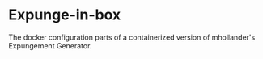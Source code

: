 # Expunge-in-box

The docker configuration parts of a containerized version of mhollander's Expungement Generator.


